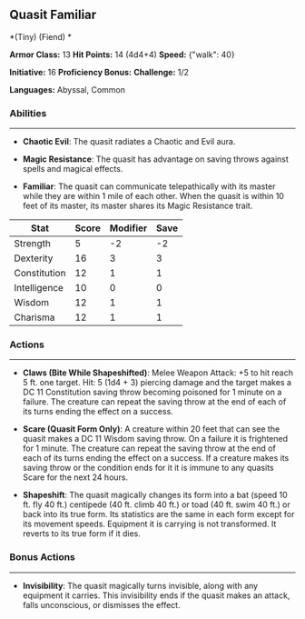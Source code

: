 ## Quasit Familiar
*(Tiny) (Fiend) *

**Armor Class:** 13
**Hit Points:** 14 (4d4+4)
**Speed:** {"walk": 40}

**Initiative:** 16
**Proficiency Bonus:**
**Challenge:** 1/2

**Languages:** Abyssal, Common

### Abilities
 --- 
- **Chaotic Evil**: The quasit radiates a Chaotic and Evil aura.

- **Magic Resistance**: The quasit has advantage on saving throws against spells and magical effects.

- **Familiar**: The quasit can communicate telepathically with its master while they are within 1 mile of each other. When the quasit is within 10 feet of its master, its master shares its Magic Resistance trait.



| Stat | Score | Modifier | Save |
| ---- | ---- | ---- | ---- |
| Strength | 5 | -2 | -2 |
| Dexterity | 16 | 3 | 3 |
| Constitution | 12 | 1 | 1 |
| Intelligence | 10 | 0 | 0 |
| Wisdom | 12 | 1 | 1 |
| Charisma | 12 | 1 | 1 |

### Actions
 --- 
- **Claws (Bite While Shapeshifted)**: Melee Weapon Attack: +5 to hit  reach 5 ft.  one target. Hit: 5 (1d4 + 3) piercing damage  and the target makes a DC 11 Constitution saving throw  becoming poisoned for 1 minute on a failure. The creature can repeat the saving throw at the end of each of its turns  ending the effect on a success.

- **Scare (Quasit Form Only)**: A creature within 20 feet that can see the quasit makes a DC 11 Wisdom saving throw. On a failure  it is frightened for 1 minute. The creature can repeat the saving throw at the end of each of its turns  ending the effect on a success. If a creature makes its saving throw or the condition ends for it  it is immune to any quasits Scare for the next 24 hours.

- **Shapeshift**: The quasit magically changes its form into a bat (speed 10 ft.  fly 40 ft.)  centipede (40 ft.  climb 40 ft.)  or toad (40 ft.  swim 40 ft.)  or back into its true form. Its statistics are the same in each form except for its movement speeds. Equipment it is carrying is not transformed. It reverts to its true form if it dies.

### Bonus Actions
 --- 
- **Invisibility**: The quasit magically turns invisible, along with any equipment it carries. This invisibility ends if the quasit makes an attack, falls unconscious, or dismisses the effect.

